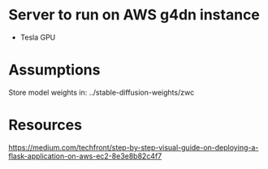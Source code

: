# Server to run on AWS g4dn instance 
- Tesla GPU

# Assumptions
Store model weights in: ../stable-diffusion-weights/zwc


# Resources 
https://medium.com/techfront/step-by-step-visual-guide-on-deploying-a-flask-application-on-aws-ec2-8e3e8b82c4f7